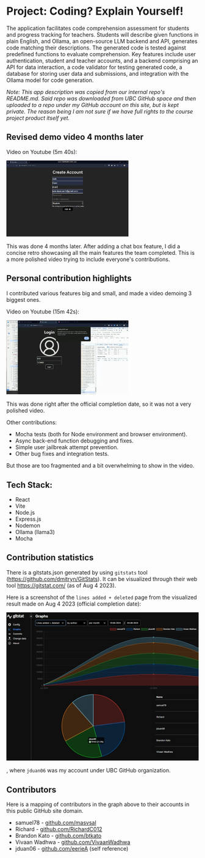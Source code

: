 # Project: Coding? Explain Yourself!

The application facilitates code comprehension assessment for students and progress tracking for teachers. Students will describe given functions in plain English, and Ollama, an open-source LLM backend and API, generates code matching their descriptions. The generated code is tested against predefined functions to evaluate comprehension. Key features include user authentication, student and teacher accounts, and a backend comprising an API for data interaction, a code validator for testing generated code, a database for storing user data and submissions, and integration with the Ollama model for code generation.

*Note: This app description was copied from our internal repo's README.md. Said repo was downloaded from UBC GitHub space and then uploaded to a repo under my GitHub account on this site, but is kept private. The reason being I am not sure if we have full rights to the course project product itself yet.*

## Revised demo video 4 months later

Video on Youtube (5m 40s):

[<img alt="screenshot" src="/resources/Retro 2 screenshot.gif" width="320">](https://youtu.be/QplI0PaIAOo)

This was done 4 months later. After adding a chat box feature, I did a concise retro showcasing all the main features the team completed. This is a more polished video trying to include everyone's contributions.

## Personal contribution highlights

I contributed various features big and small, and made a video demoing 3 biggest ones.

Video on Youtube (15m 42s):

[<img alt="screenshot" src="/resources/cpsc 310 retro screenshot.png" width="320">](https://youtu.be/o3GTKvYnayI)

This was done right after the official completion date, so it was not a very polished video.

Other contributions:
- Mocha tests (both for Node environment and browser environment).
- Async back-end function debugging and fixes.
- Simple user jailbreak attempt prevention.
- Other bug fixes and integration tests.

But those are too fragmented and a bit overwhelming to show in the video.

## Tech Stack:

- React
- Vite
- Node.js
- Express.js
- Nodemon
- Ollama (llama3)
- Mocha

## Contribution statistics

There is a gitstats.json generated by using `gitstats` tool (https://github.com/dmitryn/GitStats). It can be visualized through their web tool https://gitstat.com/ (as of Aug 4 2023).

Here is a screenshot of the `lines added + deleted` page from the visualized result made on Aug 4 2023 (official completion date):

<img alt="screenshot" src="/resources/gitstats vis.jpg" width="540">

, where `jduan06` was my account under UBC GitHub organization.

## Contributors

Here is a mapping of contributors in the graph above to their accounts in this public GitHub site domain.

- samuel78 - [github.com/masvsal](https://github.com/masvsal)
- Richard - [github.com/RichardC012](https://github.com/RichardC012)
- Brandon Kato - [github.com/btkato](https://github.com/btkato)
- Vivaan Wadhwa - [github.com/VivaanWadhwa](https://github.com/VivaanWadhwa)
- jduan06 - [github.com/eerieA](https://github.com/eerieA) (self reference)
